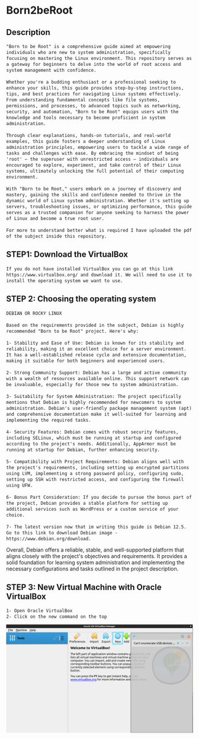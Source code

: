 # Born2beRoot

## Description
    "Born to be Root" is a comprehensive guide aimed at empowering individuals who are new to system administration, specifically focusing on mastering the Linux environment. This repository serves as a gateway for beginners to delve into the world of root access and system management with confidence.

    Whether you're a budding enthusiast or a professional seeking to enhance your skills, this guide provides step-by-step instructions, tips, and best practices for navigating Linux systems effectively. From understanding fundamental concepts like file systems, permissions, and processes, to advanced topics such as networking, security, and automation, "Born to be Root" equips users with the knowledge and tools necessary to become proficient in system administration.

    Through clear explanations, hands-on tutorials, and real-world examples, this guide fosters a deeper understanding of Linux administration principles, empowering users to tackle a wide range of tasks and challenges with ease. By embracing the mindset of being 'root' — the superuser with unrestricted access — individuals are encouraged to explore, experiment, and take control of their Linux systems, ultimately unlocking the full potential of their computing environment.

    With "Born to be Root," users embark on a journey of discovery and mastery, gaining the skills and confidence needed to thrive in the dynamic world of Linux system administration. Whether it's setting up servers, troubleshooting issues, or optimizing performance, this guide serves as a trusted companion for anyone seeking to harness the power of Linux and become a true root user.

    For more to understand better what is required I have uploaded the pdf of the subject inside this repository.

## STEP1: Download the VirtualBox

    If you do not have installed VirtualBox you can go at this link https://www.virtualbox.org/ and download it. We will need to use it to install the operating system we want to use.

## STEP 2: Choosing the operating system
    DEBIAN OR ROCKY LINUX

    Based on the requirements provided in the subject, Debian is highly recommended "Born to be Root" project. Here's why:

    1- Stability and Ease of Use: Debian is known for its stability and reliability, making it an excellent choice for a server environment. It has a well-established release cycle and extensive documentation, making it suitable for both beginners and experienced users.

    2- Strong Community Support: Debian has a large and active community with a wealth of resources available online. This support network can be invaluable, especially for those new to system administration.

    3- Suitability for System Administration: The project specifically mentions that Debian is highly recommended for newcomers to system administration. Debian's user-friendly package management system (apt) and comprehensive documentation make it well-suited for learning and implementing the required tasks.

    4- Security Features: Debian comes with robust security features, including SELinux, which must be running at startup and configured according to the project's needs. Additionally, AppArmor must be running at startup for Debian, further enhancing security.

    5- Compatibility with Project Requirements: Debian aligns well with the project's requirements, including setting up encrypted partitions using LVM, implementing a strong password policy, configuring sudo, setting up SSH with restricted access, and configuring the firewall using UFW.

    6- Bonus Part Consideration: If you decide to pursue the bonus part of the project, Debian provides a stable platform for setting up additional services such as WordPress or a custom service of your choice.

    7- The latest version now that im writing this guide is Debian 12.5. Go to this link to download Debian image - https://www.debian.org/download.

Overall, Debian offers a reliable, stable, and well-supported platform that aligns closely with the project's objectives and requirements. It provides a solid foundation for learning system administration and implementing the necessary configurations and tasks outlined in the project description.

## STEP 3: New Virtual Machine with Oracle VirtualBox
    1- Open Oracle VirtualBox
    2- Click on the new command on the top
   ![New Virtual Machine](photos/newVm.png)
